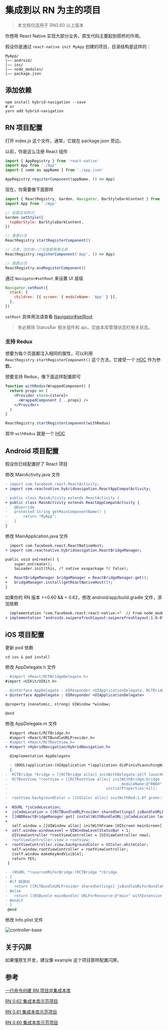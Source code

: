 # 集成到以 RN 为主的项目

> 本文档仅适用于 RN0.60 以上版本

你想用 React Native 实现大部分业务，原生代码主要起到搭桥的作用。

假设你是通过 `react-native init MyApp` 创建的项目，目录结构是这样的：

```
MyApp/
|—— android/
|—— ios/
|—— node_modules/
|—— package.json
```

## 添加依赖

```
npm install hybrid-navigation --save
# or
yarn add hybrid-navigation
```

## RN 项目配置

打开 index.js 这个文件，通常，它就在 package.json 旁边。

以前，你是这么注册 React 组件

```javascript
import { AppRegistry } from 'react-native'
import App from './App'
import { name as appName } from './app.json'

AppRegistry.registerComponent(appName, () => App)
```

现在，你需要像下面那样

```javascript
import { ReactRegistry, Garden, Navigator, BarStyleDarkContent } from 'hybrid-navigation'
import App from './App'

// 配置全局样式
Garden.setStyle({
  topBarStyle: BarStyleDarkContent,
})

// 重要必须
ReactRegistry.startRegisterComponent()

// 注意，你的每一个页面都需要注册
ReactRegistry.registerComponent('App', () => App)

// 重要必须
ReactRegistry.endRegisterComponent()
```

通过 `Navigator#setRoot` 来设置 UI 层级

```javascript
Navigator.setRoot({
  stack: {
    children: [{ screen: { moduleName: 'App' } }],
  },
})
```

`setRoot` 具体用法请查看 [Navigator#setRoot](./navigation.md)

> 务必移除 StatusBar 相关组件和 api，交由本库管理状态栏相关状态。

### 支持 Redux

想要为每个页面都注入相同的属性，可以利用 `ReactRegistry.startRegisterComponent()` 这个方法，它接受一个 [HOC](https://reactjs.org/docs/higher-order-components.html) 作为参数。

想要支持 Redux，像下面这样配置即可

```jsx
function withRedux(WrappedComponent) {
  return props => (
    <Provider store={store}>
      <WrappedComponent {...props} />
    </Provider>
  )
}

ReactRegistry.startRegisterComponent(withRedux)
```

其中 `withRedux` 就是一个 [HOC](https://reactjs.org/docs/higher-order-components.html)

## Android 项目配置

假设你已经配置好了 React 项目

修改 MainActivity.java 文件

```diff
- import com.facebook.react.ReactActivity;
+ import com.reactnative.hybridnavigation.ReactAppCompatActivity;

- public class MainActivity extends ReactActivity {
+ public class MainActivity extends ReactAppCompatActivity {
-   @Override
-   protected String getMainComponentName() {
-       return "MyApp";
-   }
}
```

修改 MainApplication.java 文件

```diff
  import com.facebook.react.ReactNativeHost;
+ import com.reactnative.hybridnavigation.ReactBridgeManager;

public void onCreate() {
    super.onCreate();
    SoLoader.init(this, /* native exopackage */ false);

+   ReactBridgeManager bridgeManager = ReactBridgeManager.get();
+   bridgeManager.install(getReactNativeHost());
}
```

如果你的 RN 版本 >=0.60 && < 0.62，修改 android/app/build.gradle 文件，添加依赖

```diff
  implementation "com.facebook.react:react-native:+"  // From node_modules
+ implementation "androidx.swiperefreshlayout:swiperefreshlayout:1.0.0"
```

## iOS 项目配置

更新 pod 依赖

```
cd ios & pod install
```

修改 AppDelegate.h 文件

```diff
- #import <React/RCTBridgeDelegate.h>
#import <UIKit/UIKit.h>

- @interface AppDelegate : UIResponder <UIApplicationDelegate, RCTBridgeDelegate>
+ @interface AppDelegate : UIResponder <UIApplicationDelegate>

@property (nonatomic, strong) UIWindow *window;

@end
```

修改 AppDelegate.m 文件

```diff
  #import <React/RCTBridge.h>
  #import <React/RCTBundleURLProvider.h>
- #import <React/RCTRootView.h>
+ #import <HybridNavigation/HybridNavigation.h>

  @implementation AppDelegate

  - (BOOL)application:(UIApplication *)application didFinishLaunchingWithOptions:(NSDictionary *)launchOptions
  {
-  RCTBridge *bridge = [[RCTBridge alloc] initWithDelegate:self launchOptions:launchOptions];
-  RCTRootView *rootView = [[RCTRootView alloc] initWithBridge:bridge
-                                                   moduleName:@"RN60"
-                                            initialProperties:nil];
-
-  rootView.backgroundColor = [[UIColor alloc] initWithRed:1.0f green:1.0f blue:1.0f alpha:1];
-
+  NSURL *jsCodeLocation;
+  jsCodeLocation = [[RCTBundleURLProvider sharedSettings] jsBundleURLForBundleRoot:@"index" fallbackResource:nil];
+  [[HBDReactBridgeManager get] installWithBundleURL:jsCodeLocation launchOptions:launchOptions];
+
   self.window = [[UIWindow alloc] initWithFrame:[UIScreen mainScreen].bounds];
+  self.window.windowLevel = UIWindowLevelStatusBar + 1;
   UIViewController *rootViewController = [UIViewController new];
-  rootViewController.view = rootView;
+  rootViewController.view.backgroundColor = UIColor.whiteColor;
   self.window.rootViewController = rootViewController;
   [self.window makeKeyAndVisible];
   return YES;
 }

- -(NSURL *)sourceURLForBridge:(RCTBridge *)bridge
- {
- #if DEBUG
-   return [[RCTBundleURLProvider sharedSettings] jsBundleURLForBundleRoot:@"index" fallbackResource:nil];
- #else
-   return [[NSBundle mainBundle] URLForResource:@"main" withExtension:@"jsbundle"];
- #endif
- }
 @end
```

修改 Info.plist 文件

![controller-base](../screenshot/controller-base.jpg)

## 关于闪屏

<a name="migrate-native"></a>

如果懂原生开发，建议像 example 这个项目那样配置闪屏。

## 参考

[一行命令创建 RN 项目并集成本库](https://github.com/listenzz/react-native-create-app)

[RN 0.62 集成本库示范项目](https://github.com/listenzz/RN062)

[RN 0.61 集成本库示范项目](https://github.com/listenzz/RN061)

[RN 0.60 集成本库示范项目](https://github.com/listenzz/RN060)
